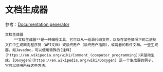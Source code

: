 # 文档生成器

参考：[Documentation generator](https://en.wikipedia.org/wiki/Documentation_generator)

```{glossary}
文档生成器
    **文档生成器**是一种编程工具，它可以从一组源代码文件，以及在某些情况下的二进制文件中生成面向程序员（API文档）或最终用户（最终用户指南），或两者的软件文档。一些生成器，如Javadoc，可以使用特殊的[注释](https://en.wikipedia.org/wiki/Comment_(computer_programming))来驱动生成。[Doxygen](https://en.wikipedia.org/wiki/Doxygen) 是一个生成器的例子，它可以使用所有这些方法。
```
